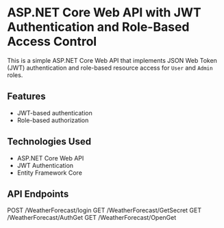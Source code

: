 # ASP.NET Core Web API with JWT Authentication and Role-Based Access Control

This is a simple ASP.NET Core Web API that implements JSON Web Token (JWT) authentication and role-based resource access for `User` and `Admin` roles.

## Features
- JWT-based authentication
- Role-based authorization

## Technologies Used
- ASP.NET Core Web API
- JWT Authentication
- Entity Framework Core

## API Endpoints
POST /WeatherForecast/login
GET /WeatherForecast/GetSecret
GET /WeatherForecast/AuthGet
GET /WeatherForecast/OpenGet
